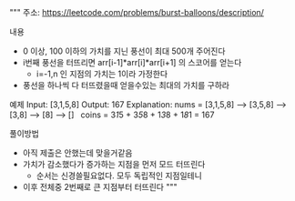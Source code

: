 """
주소: https://leetcode.com/problems/burst-balloons/description/

내용
- 0 이상, 100 이하의 가치를 지닌 풍선이 최대 500개 주어진다
- i번째 풍선을 터뜨리면 arr[i-1]*arr[i]*arr[i+1] 의 스코어를 얻는다
  - i=-1,n 인 지점의 가치는 1이라 가정한다
- 풍선을 하나씩 다 터뜨렸을때 얻을수있는 최대의 가치를 구하라

예제
Input: [3,1,5,8] 
Output: 167 
Explanation: 
nums = [3,1,5,8] --> [3,5,8] --> [3,8] --> [8] --> []   
coins = 3*1*5 + 3*5*8 + 1*3*8 + 1*8*1 = 167

풀이방법
- 아직 제출은 안했는데 맞을거같음
- 가치가 감소했다가 증가하는 지점을 먼저 모드 터뜨린다
  - 순서는 신경쓸필요없다. 모두 독립적인 지점일테니
- 이후 전체중 2번째로 큰 지점부터 터뜨린다
"""
